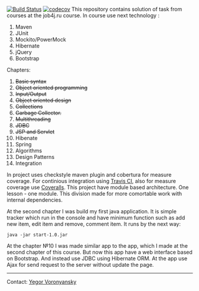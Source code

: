 [![Build Status](https://travis-ci.org/vrnsky/java-a-to-z.svg?branch=master)](https://travis-ci.org/vrnsky/java-a-to-z)
[![codecov](https://codecov.io/gh/vrnsky/java-a-to-z/branch/master/graph/badge.svg)](https://codecov.io/gh/vrnsky/java-a-to-z)
This repository contains solution of task from courses at the job4j.ru course.
In course use next technology :
1. Maven
2. JUnit
3. Mockito/PowerMock
4. Hibernate
5. jQuery
6. Bootstrap

Chapters:
1. <strike>Basic syntax</strike>
2. <strike>Object oriented programming</strike>
3. <strike>Input/Output</strike>
4. <strike>Object oriented design</strike>
5. <strike>Collections</strike>
6. <strike>Garbage Collector.</strike>
7. <strike>Multithreading</strike>
8. <strike>JDBC</strike>
9. <strike>JSP and Servlet</strike>
10. Hibenate
11. Spring
12. Algorithms
13. Design Patterns
14. Integration

In project uses checkstyle maven plugin and cobertura for measure coverage.
For continious integration using [Travis CI](https://travis-ci.org), also for measure coverage use [Coveralls](https://coveralls.io).
This project have module based architecture. One lesson - one module. This division made for more comortable work with internal dependencies.

At the second chapter I was build my first java application. It is simple tracker which run in the console and have minimum function such as add new item, edit item and remove, comment item. It runs by the next way:
```
java -jar start-1.0.jar
```

At the chapter №10 I was made similar app to the app, which I made at the second chapter of this course. But now this app have a web interface based on Bootstrap. And instead use JDBC using Hibernate ORM. At the app use Ajax for send request to the server without update the page.

---
Contact: [Yegor Voronyansky](https://twitter.com/voronyanskye)